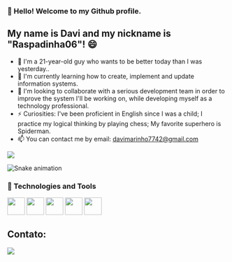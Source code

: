 ### 👋 Hello! Welcome to my Github profile.
## My name is Davi and my nickname is "Raspadinha06"! 😄

- 💬 I'm a 21-year-old guy who wants to be better today than I was yesterday.. 
- 🌱 I'm currently learning how to create, implement and update information systems.
- 👯 I'm looking to collaborate with a serious development team in order to improve the system I'll be working on,
while developing myself as a technology professional.
- ⚡ Curiosities:
  I've been proficient in English since I was a child;
  I practice my logical thinking by playing chess;
  My favorite superhero is Spiderman.
- 📫 You can contact me by email: davimarinho7742@gmail.com

<img src="https://www.alura.com.br/artigos/assets/como-criar-um-readme-para-seu-perfil-github/imagem6.gif">

![Snake animation](https://github.com/Raspadinha06/Raspadinha06/blob/output/github-contribution-grid-snake.svg)

### 🔨 Technologies and Tools
<div>
<img loading="lazy" src="https://cdn.jsdelivr.net/gh/devicons/devicon/icons/java/java-original.svg" width="40" height="40"/>
<img loading="lazy" src="https://cdn.jsdelivr.net/gh/devicons/devicon/icons/spring/spring-original.svg" width="40" height="40"/>
<img loading="lazy" src="https://cdn.jsdelivr.net/gh/devicons/devicon/icons/mysql/mysql-original.svg" width="40" height="40"/>
<img loading="lazy" src="https://cdn.jsdelivr.net/gh/devicons/devicon/icons/git/git-original.svg" width="40" height="40"/>
<img loading="lazy" src="https://cdn.jsdelivr.net/gh/devicons/devicon/icons/javascript/javascript-original.svg" width="40" height="40"/>
</div>

## Contato:

<div>
<a href="https://www.linkedin.com/in/davi-marinho-716a11279/" target="_blank"><img loading="lazy" src="https://img.shields.io/badge/-LinkedIn-%230077B5?style=for-the-badge&logo=linkedin&logoColor=white" target="_blank"></a>   
</div>

